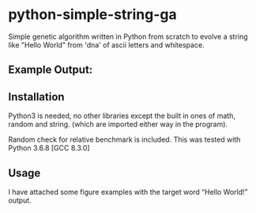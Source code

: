 # python-simple-string-ga
Simple genetic algorithm written in Python from scratch to evolve a string like "Hello World" from 'dna' of ascii letters and whitespace.

## Example Output:




## Installation

Python3 is needed, no other libraries except the built in ones of math, random and string. (which are imported either way in the program). 

Random check for relative benchmark is included. This was tested with Python 3.6.8 [GCC 8.3.0]

## Usage

I have attached some figure examples with the target word “Hello World!” output.
